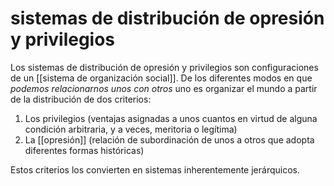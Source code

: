 # sistemas de distribución de opresión y privilegios
Los sistemas de distribución de opresión y privilegios son configuraciones de un [[sistema de organización social]]. De los diferentes modos en que *podemos relacionarnos unos con otros* uno es organizar el mundo a partir de la distribución de dos criterios:

1. Los privilegios (ventajas asignadas a unos cuantos en virtud de alguna condición arbitraria, y a veces, meritoria o legítima)
2. La [[opresión]] (relación de subordinación de unos a otros que adopta diferentes formas históricas)

Estos criterios los convierten en sistemas inherentemente jerárquicos.
